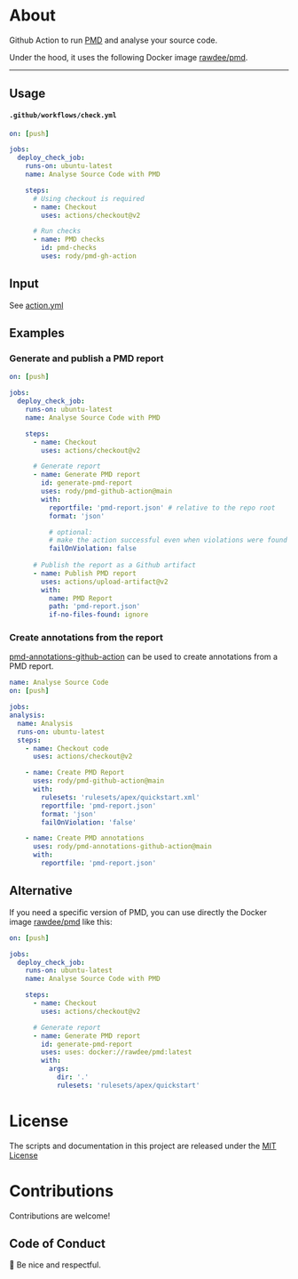 # About

Github Action to run [PMD](https://pmd.github.io) and analyse your source code.

Under the hood, it uses the following Docker image [rawdee/pmd](https://hub.docker.com/r/rawdee/pmd).

---

## Usage

#### `.github/workflows/check.yml`

```yaml
on: [push]

jobs:
  deploy_check_job:
    runs-on: ubuntu-latest
    name: Analyse Source Code with PMD

    steps:
      # Using checkout is required
      - name: Checkout
        uses: actions/checkout@v2

      # Run checks
      - name: PMD checks
        id: pmd-checks
        uses: rody/pmd-gh-action 
```

## Input

See [action.yml](action.yml)

## Examples

### Generate and publish a PMD report

```yaml
on: [push]

jobs:
  deploy_check_job:
    runs-on: ubuntu-latest
    name: Analyse Source Code with PMD

    steps:
      - name: Checkout
        uses: actions/checkout@v2

      # Generate report
      - name: Generate PMD report
        id: generate-pmd-report
        uses: rody/pmd-github-action@main
        with:
          reportfile: 'pmd-report.json' # relative to the repo root
          format: 'json'

          # optional:
          # make the action successful even when violations were found
          failOnViolation: false
    
      # Publish the report as a Github artifact    
      - name: Publish PMD report
        uses: actions/upload-artifact@v2
        with:
          name: PMD Report
          path: 'pmd-report.json'
          if-no-files-found: ignore
```

### Create annotations from the report

[pmd-annotations-github-action](https://github.com/rody/pmd-annotations-github-action) can be used to
create annotations from a PMD report.

  ``` yaml
  name: Analyse Source Code
on: [push]

jobs:
  analysis:
    name: Analysis
    runs-on: ubuntu-latest
    steps:
      - name: Checkout code
        uses: actions/checkout@v2

      - name: Create PMD Report
        uses: rody/pmd-github-action@main
        with:
          rulesets: 'rulesets/apex/quickstart.xml'
          reportfile: 'pmd-report.json'
          format: 'json'
          failOnViolation: 'false'

      - name: Create PMD annotations
        uses: rody/pmd-annotations-github-action@main
        with:
          reportfile: 'pmd-report.json'
  ```
  

## Alternative

If you need a specific version of PMD, you can use directly the Docker
image [rawdee/pmd](https://hub.docker.com/r/rawdee/pmd) like this:

```yaml
on: [push]

jobs:
  deploy_check_job:
    runs-on: ubuntu-latest
    name: Analyse Source Code with PMD

    steps:
      - name: Checkout
        uses: actions/checkout@v2

      # Generate report
      - name: Generate PMD report
        id: generate-pmd-report
        uses: uses: docker://rawdee/pmd:latest
        with:
          args:
            dir: '.'
            rulesets: 'rulesets/apex/quickstart'

```

# License

The scripts and documentation in this project are released under the [MIT License](LICENSE)

# Contributions

Contributions are welcome!

## Code of Conduct

:wave: Be nice and respectful.
